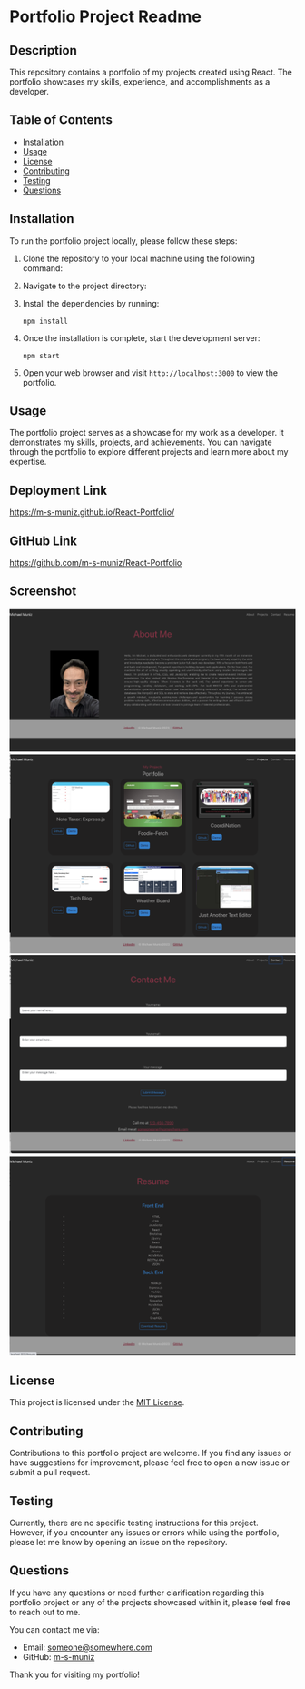 # Portfolio Project Readme

## Description

This repository contains a portfolio of my projects created using React. The portfolio showcases my skills, experience, and accomplishments as a developer.

## Table of Contents

* [Installation](#installation)
* [Usage](#usage)
* [License](#license)
* [Contributing](#contributing)
* [Testing](#testing)
* [Questions](#questions)

## Installation

To run the portfolio project locally, please follow these steps:

1. Clone the repository to your local machine using the following command:
2. Navigate to the project directory:
3. Install the dependencies by running:

   ```
   npm install
   ```

4. Once the installation is complete, start the development server:

   ```
   npm start
   ```

5. Open your web browser and visit `http://localhost:3000` to view the portfolio.

## Usage

The portfolio project serves as a showcase for my work as a developer. It demonstrates my skills, projects, and achievements. You can navigate through the portfolio to explore different projects and learn more about my expertise.

## Deployment Link
https://m-s-muniz.github.io/React-Portfolio/
## GitHub Link
https://github.com/m-s-muniz/React-Portfolio

## Screenshot
![Alt text](<src/assets/images/React Portfolio screenshot1.png>)
![Alt text](<src/assets/images/React Portfolio screenshot2.png>)
![Alt text](<src/assets/images/React Portfolio screenshot3.png>)
![Alt text](<src/assets/images/React Portfolio screenshot4.png>)

## License

This project is licensed under the [MIT License](LICENSE).

## Contributing

Contributions to this portfolio project are welcome. If you find any issues or have suggestions for improvement, please feel free to open a new issue or submit a pull request.

## Testing

Currently, there are no specific testing instructions for this project. However, if you encounter any issues or errors while using the portfolio, please let me know by opening an issue on the repository.

## Questions

If you have any questions or need further clarification regarding this portfolio project or any of the projects showcased within it, please feel free to reach out to me.

You can contact me via:

* Email: [someone@somewhere.com](mailto:someone@somewhere.com)
* GitHub: [m-s-muniz](https://github.com/m-s-muniz/)

Thank you for visiting my portfolio!